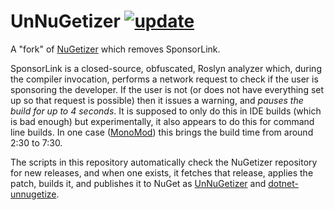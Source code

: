 # UnNuGetizer [![update](https://github.com/nike4613/unnugetizer/actions/workflows/update.yml/badge.svg)](https://github.com/nike4613/unnugetizer/actions/workflows/update.yml)

A "fork" of [NuGetizer](https://github.com/devlooped/nugetizer) which removes SponsorLink.

SponsorLink is a closed-source, obfuscated, Roslyn analyzer which, during the compiler invocation, performs
a network request to check if the user is sponsoring the developer. If the user is not (or does not have
everything set up so that request is possible) then it issues a warning, and *pauses the build for up to 4
seconds*. It is supposed to only do this in IDE builds (which is bad enough) but experimentally, it also
appears to do this for command line builds. In one case ([MonoMod](https://github.com/MonoMod/MonoMod))
this brings the build time from around 2:30 to 7:30.

The scripts in this repository automatically check the NuGetizer repository for new releases, and when one
exists, it fetches that release, applies the patch, builds it, and publishes it to NuGet as
[UnNuGetizer](https://www.nuget.org/packages/UnNuGetizeri) and 
[dotnet-unnugetize](https://www.nuget.org/packages/dotnet-unnugetize).


